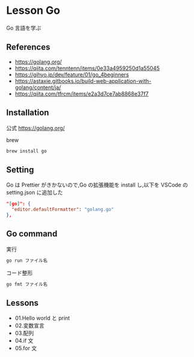 # Lesson Go

Go 言語を学ぶ

## References

- https://golang.org/
- https://qiita.com/tenntenn/items/0e33a4959250d1a55045
- https://gihyo.jp/dev/feature/01/go_4beginners
- https://astaxie.gitbooks.io/build-web-application-with-golang/content/ja/
- https://qiita.com/tfrcm/items/e2a3d7ce7ab8868e37f7

## Installation

公式 https://golang.org/

brew

```sh
brew install go
```

## Setting

Go は Prettier がきかないので,Go の拡張機能を install し,以下を VSCode の setting.json に追加した

```json
"[go]": {
  "editor.defaultFormatter": "golang.go"
},
```

## Go command

実行

```sh
go run ファイル名
```

コード整形

```sh
go fmt ファイル名
```

## Lessons

- 01.Hello world と print
- 02.変数宣言
- 03.配列
- 04.if 文
- 05.for 文
